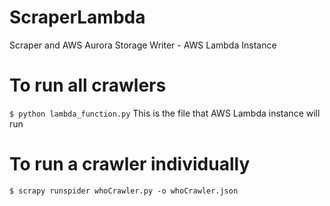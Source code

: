 # ScraperLambda
Scraper and AWS Aurora Storage Writer - AWS Lambda Instance

# To run all crawlers
`$ python lambda_function.py`
This is the file that AWS Lambda instance will run

# To run a crawler individually
`$ scrapy runspider whoCrawler.py -o whoCrawler.json`
